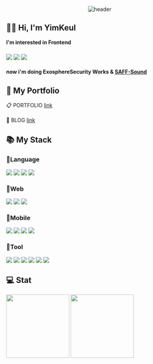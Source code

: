 <div align ="center">
 
 ![header](https://capsule-render.vercel.app/api?type=waving&color=00B8FF&height=300&section=header&text=Yimkeul&fontColor=FFFF&fontSize=90)
</div>

## ✋🏻 Hi, I'm YimKeul

**I'm interested in Frontend** <br>

### <img src="https://img.shields.io/badge/React-0088CC?style=for-the-badge&logo=React&logoColor=white">  <img src="https://img.shields.io/badge/React Native-00B2A5?style=for-the-badge&logo=Create React App&logoColor=white">  <img src="https://img.shields.io/badge/Swift-F05138?style=for-the-badge&logo=Swift&logoColor=white"/>

#### now i'm doing ExosphereSecurity Works & [SAFF-Sound](https://github.com/SSAF-SOUND/ssaf_sound_ios) 


## 🔗 My Portfolio

📋 PORTFOLIO [link](https://yimkeul.github.io/)
<br/><br/>
📝 BLOG [link](https://velog.io/@yimkeul)

## 📚 My Stack

### 📕Language

<div>
<img src="https://img.shields.io/badge/JAVA-EE4C2C?style=for-the-badge&logo=Eclipse IDE&logoColor=white">
<img src="https://img.shields.io/badge/Python-3776AB?style=for-the-badge&logo=Python&logoColor=white">
<img src="https://img.shields.io/badge/JavaScript-F7DF1E?style=for-the-badge&logo=JavaScript&logoColor=white"> 
<img src="https://img.shields.io/badge/TypeScript-3178C6?style=for-the-badge&logo=TypeScript&logoColor=white">
</div>

### 📗Web

<div>
<img src="https://img.shields.io/badge/HTML-E34F26?style=for-the-badge&logo=HTML5&logoColor=white">
<img src="https://img.shields.io/badge/CSS-1572B6?style=for-the-badge&logo=CSS3&logoColor=white">
<img src="https://img.shields.io/badge/React-0088CC?style=for-the-badge&logo=React&logoColor=white">
</div>

### 📘Mobile

<div>
<img src="https://img.shields.io/badge/React Native-00B2A5?style=for-the-badge&logo=Create React App&logoColor=white">
<img src="https://img.shields.io/badge/Swift-F05138?style=for-the-badge&logo=Swift&logoColor=white"/>
<img src="https://img.shields.io/badge/Flutter-02569B?style=for-the-badge&logo=Flutter&logoColor=white">
<img src="https://img.shields.io/badge/Android Studio-005A2B?style=for-the-badge&logo=Android&logoColor=white">
</div>

### 📙Tool

<div>
<img src ="https://img.shields.io/badge/Visual%20Studio%20Code-0078d7.svg?style=for-the-badge&logo=visual-studio-code&logoColor=white">
<img src = "https://img.shields.io/badge/Xcode-007ACC?style=for-the-badge&logo=Xcode&logoColor=white">
<img src="https://img.shields.io/badge/GitHub-181717?style=for-the-badge&logo=GitHub&logoColor=white">
<img src="https://img.shields.io/badge/Notion-000000?style=for-the-badge&logo=Notion&logoColor=white">
<img src="https://img.shields.io/badge/Slack-4A154B?style=for-the-badge&logo=Slack&logoColor=white">
<img src="https://img.shields.io/badge/Figma-F24E1E?style=for-the-badge&logo=Figma&logoColor=white">   
</div>



## 💻 Stat
<div>
<img height="170em" src="https://github-readme-stats-git-masterrstaa-rickstaa.vercel.app/api?username=YimKeul&show_icons=true&theme=react"  />
<img height="170em" src="https://github-readme-stats-git-masterrstaa-rickstaa.vercel.app/api/top-langs?username=yimkeul&show_icons=true&locale=en&layout=compact&hide=jupyter%20notebook&theme=react"  />
</div>
